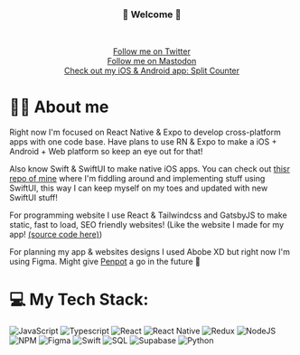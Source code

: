 <h3 align="center">👋 Welcome 👋</h3>
</br>
<p align="center">
  <a href="https://twitter.com/codinglime"> Follow me on Twitter </a><br/>
  <a href="https://mastodon.social/@CodingLime"> Follow me on Mastodon </a><br/>
  <a href="https://www.splitcounter.app/"> Check out my iOS & Android app: Split Counter </a><br/>
</p>

# 🧑‍💻 About me
Right now I'm focused on React Native & Expo to develop cross-platform apps with one code base. Have plans to use RN & Expo to make a iOS + Android + Web platform so keep an eye out for that!

Also know Swift & SwiftUI to make native iOS apps. You can check out [thisr repo of mine](https://github.com/CodingLime/Sweet-Desserts-SwiftUI) where I'm fiddling around and implementing stuff using SwiftUI, this way I can keep myself on my toes and updated with new SwiftUI stuff!

For programming website I use React & Tailwindcss and GatsbyJS to make static, fast to load, SEO friendly websites! (Like the website I made for my app! [(source code here)](https://github.com/CodingLime/split-counter-website))

For planning my app & websites designs I used Abobe XD but right now I'm using Figma. Might give [Penpot](https://penpot.app/) a go in the future 👀
</br>

# 💻 My Tech Stack:
![JavaScript](https://img.shields.io/badge/javascript-%23323330.svg?style=for-the-badge&logo=javascript) 
![Typescript](https://img.shields.io/badge/typescript-%23323330.svg?style=for-the-badge&logo=typescript) 
![React](https://img.shields.io/badge/react-%23323330.svg?style=for-the-badge&logo=react) 
![React Native](https://img.shields.io/badge/react_native-%23323330.svg?style=for-the-badge&logo=react) 
![Redux](https://img.shields.io/badge/redux-%23323330.svg?style=for-the-badge&logo=redux) 
![NodeJS](https://img.shields.io/badge/node.js-%23323330?style=for-the-badge&logo=node.js) 
![NPM](https://img.shields.io/badge/NPM-%23323330.svg?style=for-the-badge&logo=npm) 
![Figma](https://img.shields.io/badge/figma-%23323330.svg?style=for-the-badge&logo=figma) 
![Swift](https://img.shields.io/badge/swift-%23323330.svg?style=for-the-badge&logo=swift)
![SQL](https://img.shields.io/badge/sql-%23323330.svg?style=for-the-badge&logo=postgresql)
![Supabase](https://img.shields.io/badge/supabase-%23323330.svg?style=for-the-badge&logo=supabase)
![Python](https://img.shields.io/badge/python-%23323330.svg?style=for-the-badge&logo=python)
